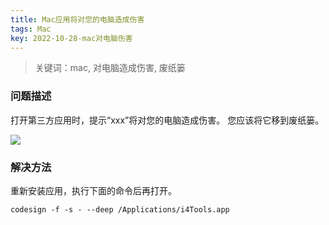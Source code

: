 ```yaml
---
title: Mac应用将对您的电脑造成伤害
tags: Mac
key: 2022-10-28-mac对电脑伤害
---
```

> 关键词：mac, 对电脑造成伤害, 废纸篓

### 问题描述

打开第三方应用时，提示“xxx”将对您的电脑造成伤害。 您应该将它移到废纸篓。

<img src="https://image.oldboard.tech/blog/E8E4CB4C-E2F4-467A-8F8A-9AF6629426F2.png"/>

### 解决方法

重新安装应用，执行下面的命令后再打开。

	codesign -f -s - --deep /Applications/i4Tools.app



